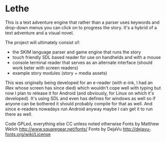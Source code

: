 Lethe
=====

This is a text adventure engine that rather than a parser uses keywords and drop-down menus you can click on to progress the story. It's a hybrid of a text adventure and a visual novel.

The project will ultimately consist of:
- the SKIM language parser and game engine that runs the story
- touch friendly SDL based reader for use on handhelds and with a mouse
- console terminal reader that serves as an alternate interface (should work beter with screen readers)
- example story modules (story + media assets)

This was originally being developed for an e-reader (with e-ink, I had an iRex whose screen has since died) which wouldn't cope well with typing but now I plan to release it for Android (and obviously, for Linux on which it's developed). It's using SDL and even has defines for windows as well so if anyone can be bothered it should probably compile for that as well. And since e-readers nowadays run Android anyway maybe I can get it to run there as well.

Code GPLed, everything else CC unless noted otherwise
Fonts by Matthew Welch http://www.squaregear.net/fonts/
Fonts by DejaVu http://dejavu-fonts.org/wiki/License
